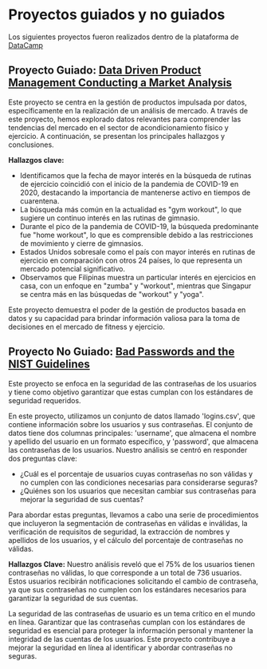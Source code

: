 # Proyectos guiados y no guiados

Los siguientes proyectos fueron realizados dentro de la plataforma de [DataCamp](https://www.datacamp.com/) 

## Proyecto Guiado: [Data Driven Product Management Conducting a Market Analysis](https://github.com/VesnaPivac/Proyectos_guiados_y_no_guiados/tree/main/Data%20Driven%20Product%20Management%20Conducting%20a%20Market%20Analysis)

Este proyecto se centra en la gestión de productos impulsada por datos, específicamente en la realización de un análisis de mercado. A través de este proyecto, hemos explorado datos relevantes para comprender las tendencias del mercado en el sector de acondicionamiento físico y ejercicio. A continuación, se presentan los principales hallazgos y conclusiones.

**Hallazgos clave:**
- Identificamos que la fecha de mayor interés en la búsqueda de rutinas de ejercicio coincidió con el inicio de la pandemia de COVID-19 en 2020, destacando la importancia de mantenerse activo en tiempos de cuarentena.
- La búsqueda más común en la actualidad es "gym workout", lo que sugiere un continuo interés en las rutinas de gimnasio.
- Durante el pico de la pandemia de COVID-19, la búsqueda predominante fue "home workout", lo que es comprensible debido a las restricciones de movimiento y cierre de gimnasios.
- Estados Unidos sobresale como el país con mayor interés en rutinas de ejercicio en comparación con otros 24 países, lo que representa un mercado potencial significativo.
- Observamos que Filipinas muestra un particular interés en ejercicios en casa, con un enfoque en "zumba" y "workout", mientras que Singapur se centra más en las búsquedas de "workout" y "yoga".

Este proyecto demuestra el poder de la gestión de productos basada en datos y su capacidad para brindar información valiosa para la toma de decisiones en el mercado de fitness y ejercicio.


## Proyecto No Guiado: [Bad Passwords and the NIST Guidelines](https://github.com/VesnaPivac/Proyectos_guiados_y_no_guiados/tree/main/Bad%20Passwords%20and%20the%20NIST%20Guidelines)

Este proyecto se enfoca en la seguridad de las contraseñas de los usuarios y tiene como objetivo garantizar que estas cumplan con los estándares de seguridad requeridos.

En este proyecto, utilizamos un conjunto de datos llamado 'logins.csv', que contiene información sobre los usuarios y sus contraseñas. El conjunto de datos tiene dos columnas principales: 'username', que almacena el nombre y apellido del usuario en un formato específico, y 'password', que almacena las contraseñas de los usuarios. Nuestro análisis se centró en responder dos preguntas clave:
- ¿Cuál es el porcentaje de usuarios cuyas contraseñas no son válidas y no cumplen con las condiciones necesarias para considerarse seguras?
- ¿Quiénes son los usuarios que necesitan cambiar sus contraseñas para mejorar la seguridad de sus cuentas?

Para abordar estas preguntas, llevamos a cabo una serie de procedimientos que incluyeron la segmentación de contraseñas en válidas e inválidas, la verificación de requisitos de seguridad, la extracción de nombres y apellidos de los usuarios, y el cálculo del porcentaje de contraseñas no válidas.

**Hallazgos Clave:**
Nuestro análisis reveló que el 75% de los usuarios tienen contraseñas no válidas, lo que corresponde a un total de 736 usuarios. Estos usuarios recibirán notificaciones solicitando el cambio de contraseña, ya que sus contraseñas no cumplen con los estándares necesarios para garantizar la seguridad de sus cuentas.

La seguridad de las contraseñas de usuario es un tema crítico en el mundo en línea. Garantizar que las contraseñas cumplan con los estándares de seguridad es esencial para proteger la información personal y mantener la integridad de las cuentas de los usuarios. Este proyecto contribuye a mejorar la seguridad en línea al identificar y abordar contraseñas no seguras.




